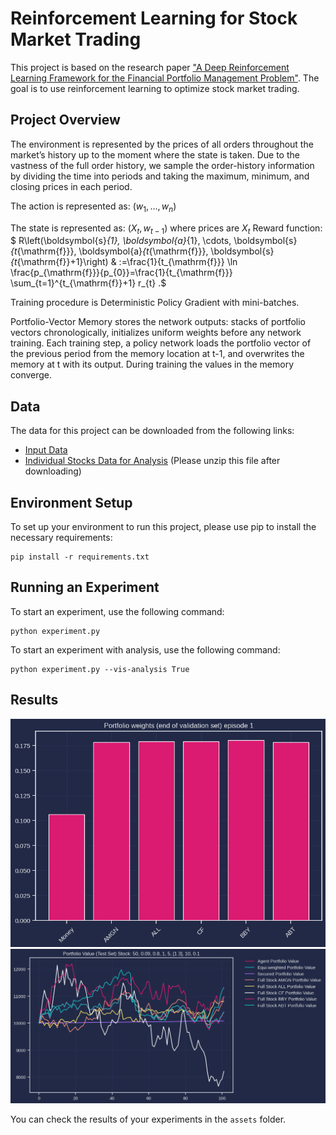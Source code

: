 

# Reinforcement Learning for Stock Market Trading

This project is based on the research paper ["A Deep Reinforcement Learning Framework for the Financial Portfolio Management Problem"](https://arxiv.org/abs/1706.10059). The goal is to use reinforcement learning to optimize stock market trading.

## Project Overview

The environment is represented by the prices of all orders throughout the market’s history up to the moment where the state is taken. Due to the vastness of the full order history, we sample the order-history information by dividing the time into periods and taking the maximum, minimum, and closing prices in each period.

The action is represented as: $\left(w_1, \ldots, w_n\right)$ 

The state is represented as: $\left(X_t, w_{t-1}\right)$ where prices are $X_t$
Reward function: $ R\left(\boldsymbol{s}_{1}, \boldsymbol{a}_{1}, \cdots, \boldsymbol{s}_{t_{\mathrm{f}}}, \boldsymbol{a}_{t_{\mathrm{f}}}, \boldsymbol{s}_{t_{\mathrm{f}}+1}\right) & :=\frac{1}{t_{\mathrm{f}}} \ln \frac{p_{\mathrm{f}}}{p_{0}}=\frac{1}{t_{\mathrm{f}}} \sum_{t=1}^{t_{\mathrm{f}}+1} r_{t} .$

Training procedure is Deterministic Policy Gradient with mini-batches.

Portfolio-Vector Memory stores the network outputs: stacks of portfolio vectors chronologically, initializes uniform weights before any network training. Each training step, a policy network loads the portfolio vector of the previous period from the memory location at t-1, and overwrites the memory at t with its output. During training the values in the memory converge.

## Data

The data for this project can be downloaded from the following links:

- [Input Data](https://drive.google.com/file/d/1VPPXoJEaZnE6NTY6h8GKJ3ZpCUmESppz/view?usp=sharing)
- [Individual Stocks Data for Analysis](https://drive.google.com/file/d/1k1Ad956uHQlJD-N9otFJ0vgPWhhxJCPw/view?usp=sharing) (Please unzip this file after downloading)

## Environment Setup

To set up your environment to run this project, please use pip to install the necessary requirements:

```
pip install -r requirements.txt
```

## Running an Experiment

To start an experiment, use the following command:

```
python experiment.py
```

To start an experiment with analysis, use the following command:

```
python experiment.py --vis-analysis True
```

## Results

![image](https://github.com/AlicePH/RL_project/blob/main/assets/train/portfolio_weights_episode_1.png)
![image](https://github.com/AlicePH/RL_project/blob/main/assets/analysis/portfolio_value.png)

You can check the results of your experiments in the `assets` folder.


